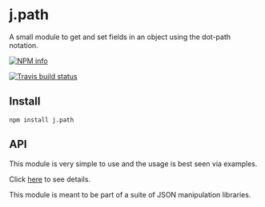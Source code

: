 # j.path

A small module to get and set fields in an object using the dot-path notation.

[![NPM info](https://nodei.co/npm/j.path.png?downloads=true)](https://npmjs.org/package/j.path)

[![Travis build status](https://api.travis-ci.org/Like-Falling-Leaves/j.path.png?branch=master)](
https://travis-ci.org/Like-Falling-Leaves/j.path)


## Install

    npm install j.path


## API

This module is very simple to use and the usage is best seen via examples. 

Click [here](https://github.com/Like-Falling-Leaves/j.path/blob/master/examples.md) to see details.

This module is meant to be part of a suite of JSON manipulation libraries.